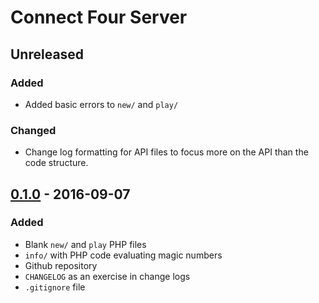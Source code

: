 # Connect Four Server

## Unreleased
### Added
- Added basic errors to `new/` and `play/`

### Changed
- Change log formatting for API files to focus more on the API than the
code structure.

## [0.1.0] - 2016-09-07
### Added
- Blank `new/` and `play` PHP files
- `info/` with PHP code evaluating magic numbers
- Github repository
- `CHANGELOG` as an exercise in change logs
- `.gitignore` file

[0.1.0]: https://github.com/eseymour/connect-four-server/tree/v0.1.0
